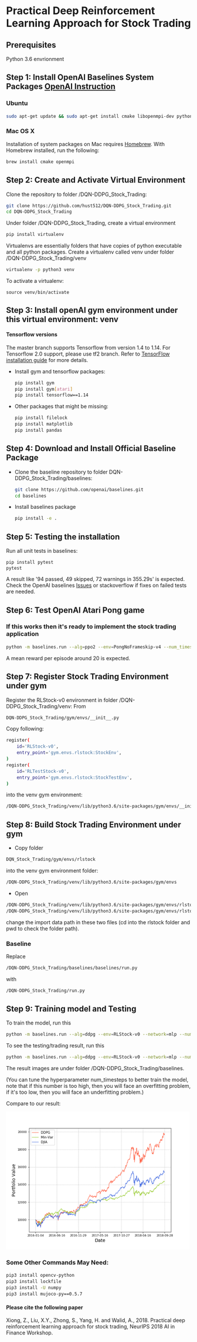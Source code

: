 # Practical Deep Reinforcement Learning Approach for Stock Trading


## Prerequisites
Python 3.6 envrionment

## Step 1: Install OpenAI Baselines System Packages [OpenAI Instruction](https://github.com/openai/baselines)
### Ubuntu
```bash
sudo apt-get update && sudo apt-get install cmake libopenmpi-dev python3-dev zlib1g-dev
```
### Mac OS X
Installation of system packages on Mac requires [Homebrew](https://brew.sh). With Homebrew installed, run the following:
```bash
brew install cmake openmpi
```


## Step 2: Create and Activate Virtual Environment
Clone the repository to folder /DQN-DDPG_Stock_Trading:
```bash
git clone https://github.com/hust512/DQN-DDPG_Stock_Trading.git
cd DQN-DDPG_Stock_Trading
```
Under folder /DQN-DDPG_Stock_Trading, create a virtual environment
```bash
pip install virtualenv
```
Virtualenvs are essentially folders that have copies of python executable and all python packages.
Create a virtualenv called venv under folder /DQN-DDPG_Stock_Trading/venv
```bash
virtualenv -p python3 venv
```
To activate a virtualenv:
```
source venv/bin/activate
```

## Step 3: Install openAI gym environment under this virtual environment: venv
#### Tensorflow versions
The master branch supports Tensorflow from version 1.4 to 1.14. For Tensorflow 2.0 support, please use tf2 branch. Refer to [TensorFlow installation guide](https://www.tensorflow.org/install/)
for more details.
- Install gym and tensorflow packages:
    ```bash
    pip install gym
    pip install gym[atari] 
    pip install tensorflow==1.14
    ```
- Other packages that might be missing:
    ```bash
    pip install filelock
    pip install matplotlib
    pip install pandas
    ```
## Step 4: Download and Install Official Baseline Package
- Clone the baseline repository to folder DQN-DDPG_Stock_Trading/baselines:
    ```bash
    git clone https://github.com/openai/baselines.git
    cd baselines
    ```

- Install baselines package
    ```bash
    pip install -e .
    ```

## Step 5: Testing the installation
Run all unit tests in baselines:
```
pip install pytest
pytest
```
A result like '94 passed, 49 skipped, 72 warnings in 355.29s' is expected. Check the OpenAI baselines [Issues](https://github.com/openai/baselines/issues) or stackoverflow if fixes on failed tests are needed.

## Step 6: Test OpenAI Atari Pong game
### If this works then it's ready to implement the stock trading application
```bash
python -m baselines.run --alg=ppo2 --env=PongNoFrameskip-v4 --num_timesteps=0 --load_path=~/models/pong_20M_ppo2 --play
```
A mean reward per episode around 20 is expected.

## Step 7: Register Stock Trading Environment under gym

Register the RLStock-v0 environment in folder /DQN-DDPG_Stock_Trading/venv:
From
```bash
DQN-DDPG_Stock_Trading/gym/envs/__init__.py
```
Copy following:
```bash
register(
    id='RLStock-v0',
    entry_point='gym.envs.rlstock:StockEnv',
)
register(
    id='RLTestStock-v0',
    entry_point='gym.envs.rlstock:StockTestEnv',
)
```
into the venv gym environment:
```bash
/DQN-DDPG_Stock_Trading/venv/lib/python3.6/site-packages/gym/envs/__init__.py
```
## Step 8: Build Stock Trading Environment under gym

- Copy folder
```bash
DQN_Stock_Trading/gym/envs/rlstock
```
into the venv gym environment folder:
```bash
/DQN-DDPG_Stock_Trading/venv/lib/python3.6/site-packages/gym/envs
```

- Open
```bash
/DQN-DDPG_Stock_Trading/venv/lib/python3.6/site-packages/gym/envs/rlstock/rlstock_env.py 
/DQN-DDPG_Stock_Trading/venv/lib/python3.6/site-packages/gym/envs/rlstock/rlstock_testenv.py
```
change the import data path in these two files (cd into the rlstock folder and pwd to check the folder path).
### Baseline
Replace 
```bash
/DQN-DDPG_Stock_Trading/baselines/baselines/run.py
```
with
```bash
/DQN-DDPG_Stock_Trading/run.py
```

## Step 9: Training model and Testing

To train the model, run this
```bash
python -m baselines.run --alg=ddpg --env=RLStock-v0 --network=mlp --num_timesteps=1e4
```

To see the testing/trading result, run this
```bash
python -m baselines.run --alg=ddpg --env=RLStock-v0 --network=mlp --num_timesteps=2e4 --play
```

The result images are under folder /DQN-DDPG_Stock_Trading/baselines.

(You can tune the hyperparameter num_timesteps to better train the model, note that if this number is too high, then you will face an overfitting problem, if it's too low, then you will face an underfitting problem.)

Compare to our result:

<img src=result_trading.png width="500">


### Some Other Commands May Need:
```bash
pip3 install opencv-python
pip3 install lockfile
pip3 install -U numpy
pip3 install mujoco-py==0.5.7
```

#### Please cite the following paper
Xiong, Z., Liu, X.Y., Zhong, S., Yang, H. and Walid, A., 2018. Practical deep reinforcement learning approach for stock trading, NeurIPS 2018 AI in Finance Workshop.

